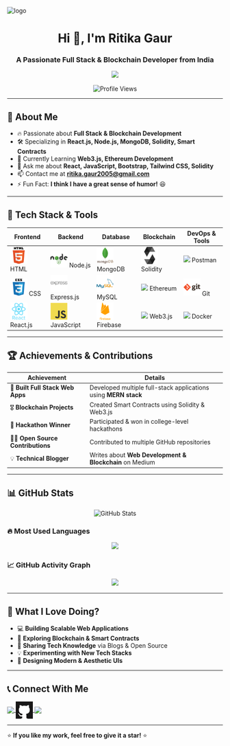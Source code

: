 ![logo](https://github.com/kuritika098/kuritika098/blob/main/Screenshot%202024-05-08%20133310.png)

<h1 align="center">Hi 👋, I'm Ritika Gaur</h1>
<h3 align="center">A Passionate Full Stack & Blockchain Developer from India</h3>

<p align="center">
  <img src="https://img.freepik.com/free-vector/software-programmer-girl-office-work-vector-design_107791-20453.jpg?semt=ais_hybrid" width="500"/>
</p>

<p align="center">
  <img src="https://komarev.com/ghpvc/?username=GaurRitika&label=Profile%20views&color=0e75b6&style=flat" alt="Profile Views" />
</p>

---

## 🌟 **About Me**
- 🔥 Passionate about **Full Stack & Blockchain Development**  
- 🛠️ Specializing in **React.js, Node.js, MongoDB, Solidity, Smart Contracts**  
- 🌱 Currently Learning **Web3.js, Ethereum Development**  
- 💬 Ask me about **React, JavaScript, Bootstrap, Tailwind CSS, Solidity**  
- 📫 Contact me at **ritika.gaur2005@gmail.com**  
- ⚡ Fun Fact: **I think I have a great sense of humor!** 😆  

---

## 🚀 **Tech Stack & Tools**
| **Frontend**  | **Backend**  | **Database** | **Blockchain** | **DevOps & Tools** |
|--------------|------------|-------------|---------------|-----------------|
| <img src="https://raw.githubusercontent.com/devicons/devicon/master/icons/html5/html5-original-wordmark.svg" width="40"/> HTML | <img src="https://raw.githubusercontent.com/devicons/devicon/master/icons/nodejs/nodejs-original-wordmark.svg" width="40"/> Node.js | <img src="https://raw.githubusercontent.com/devicons/devicon/master/icons/mongodb/mongodb-original-wordmark.svg" width="40"/> MongoDB | <img src="https://raw.githubusercontent.com/devicons/devicon/master/icons/solidity/solidity-original.svg" width="40"/> Solidity | <img src="https://www.vectorlogo.zone/logos/getpostman/getpostman-icon.svg" width="40"/> Postman |
| <img src="https://raw.githubusercontent.com/devicons/devicon/master/icons/css3/css3-original-wordmark.svg" width="40"/> CSS | <img src="https://raw.githubusercontent.com/devicons/devicon/master/icons/express/express-original-wordmark.svg" width="40"/> Express.js | <img src="https://raw.githubusercontent.com/devicons/devicon/master/icons/mysql/mysql-original-wordmark.svg" width="40"/> MySQL | <img src="https://upload.wikimedia.org/wikipedia/commons/6/6f/Ethereum-icon-purple.svg" width="40"/> Ethereum | <img src="https://raw.githubusercontent.com/devicons/devicon/master/icons/git/git-original-wordmark.svg" width="40"/> Git |
| <img src="https://raw.githubusercontent.com/devicons/devicon/master/icons/react/react-original-wordmark.svg" width="40"/> React.js | <img src="https://raw.githubusercontent.com/devicons/devicon/master/icons/javascript/javascript-original.svg" width="40"/> JavaScript | <img src="https://raw.githubusercontent.com/devicons/devicon/master/icons/firebase/firebase-plain-wordmark.svg" width="40"/> Firebase | <img src="https://avatars.githubusercontent.com/u/50522406?s=200&v=4" width="40"/> Web3.js | <img src="https://www.vectorlogo.zone/logos/docker/docker-icon.svg" width="40"/> Docker |

---

## 🏆 **Achievements & Contributions**
| **Achievement**  | **Details**  |
|-----------------|-------------|
| 🚀 **Built Full Stack Web Apps** | Developed multiple full-stack applications using **MERN stack** |
| 🎖 **Blockchain Projects** | Created Smart Contracts using Solidity & Web3.js |
| 🏅 **Hackathon Winner** | Participated & won in college-level hackathons |
| 👨‍💻 **Open Source Contributions** | Contributed to multiple GitHub repositories |
| 💡 **Technical Blogger** | Writes about **Web Development & Blockchain** on Medium |

---

## 📊 **GitHub Stats**
<p align="center">
  <img src="https://github-readme-stats.vercel.app/api?username=GaurRitika&show_icons=true&theme=radical" alt="GitHub Stats" />
</p>

### **🔥 Most Used Languages**
<p align="center">
  <img src="https://github-readme-stats.vercel.app/api/top-langs/?username=GaurRitika&layout=compact&theme=radical" />
</p>

### **📈 GitHub Activity Graph**
<p align="center">
  <img src="https://github-readme-activity-graph.cyclic.app/graph?username=GaurRitika&theme=react-dark" />
</p>

---

## 🎯 **What I Love Doing?**
- 💻 **Building Scalable Web Applications**  
- 🚀 **Exploring Blockchain & Smart Contracts**  
- 📢 **Sharing Tech Knowledge** via Blogs & Open Source  
- 💡 **Experimenting with New Tech Stacks**  
- 🎨 **Designing Modern & Aesthetic UIs**  

---

## 📞 **Connect With Me**
<p align="left">
  <a href="https://www.linkedin.com/in/ritika-gaur-b40b4b298/" target="blank">
    <img align="center" src="https://raw.githubusercontent.com/rahuldkjain/github-profile-readme-generator/master/src/images/icons/Social/linked-in-alt.svg" width="40" />
  </a>
  <a href="https://github.com/GaurRitika" target="blank">
    <img align="center" src="https://raw.githubusercontent.com/edent/SuperTinyIcons/master/images/svg/github.svg" width="40" />
  </a>
  <a href="mailto:ritika.gaur2005@gmail.com" target="blank">
    <img align="center" src="https://upload.wikimedia.org/wikipedia/commons/4/4e/Gmail_Icon.png" width="40" />
  </a>
</p>

---

⭐ **If you like my work, feel free to give it a star!** ⭐
